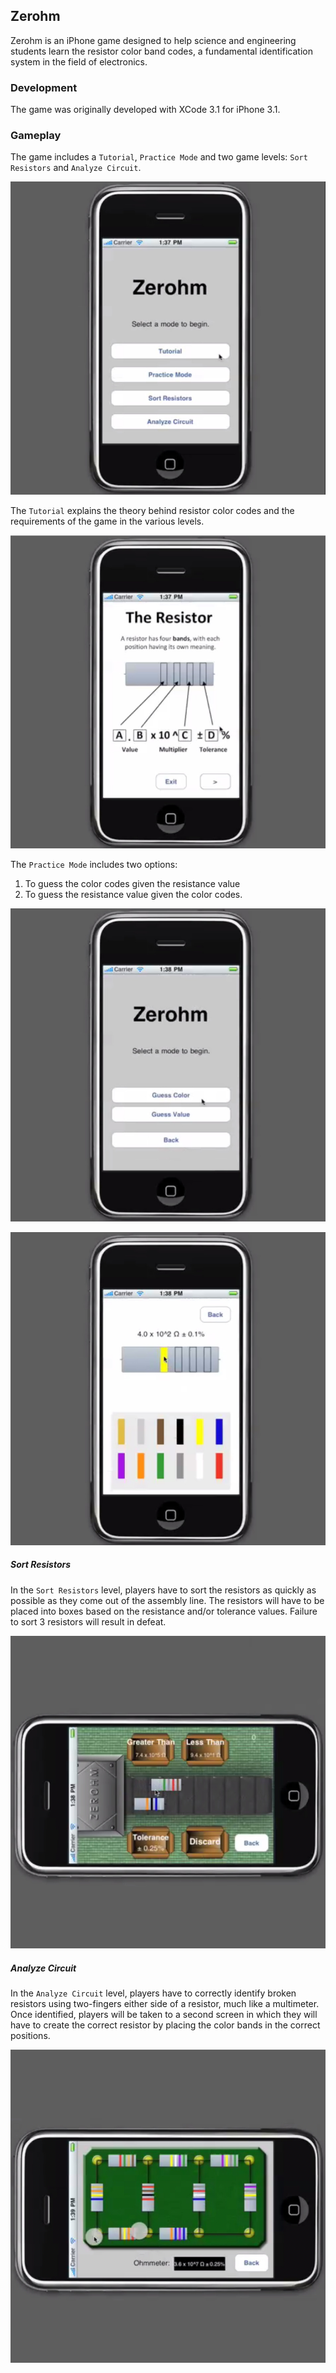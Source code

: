 ## Zerohm ##

Zerohm is an iPhone game designed to help science and engineering students learn the resistor color band codes, a fundamental identification system in the field of electronics.


### Development ###

The game was originally developed with XCode 3.1 for iPhone 3.1.


### Gameplay ###

The game includes a `Tutorial`, `Practice Mode` and two game levels: `Sort Resistors` and `Analyze Circuit`.

![Cover Page](images/cover.jpg)

The `Tutorial` explains the theory behind resistor color codes and the requirements of the game in the various levels.

![Tutorial](images/tutorial.jpg)

The `Practice Mode` includes two options:

1. To guess the color codes given the resistance value
2. To guess the resistance value given the color codes.

![Practice Mode Cover](images/practice_cover.jpg)

![Practice Mode](images/practice.jpg)


##### Sort Resistors #####

In the `Sort Resistors` level, players have to sort the resistors as quickly as possible as they come out of the assembly line. The resistors will have to be placed into boxes based on the resistance and/or tolerance values. Failure to sort 3 resistors will result in defeat.

![Sort Resistors Level](images/sort_resistors.jpg)


##### Analyze Circuit #####

In the `Analyze Circuit` level, players have to correctly identify broken resistors using two-fingers either side of a resistor, much like a multimeter. Once identified, players will be taken to a second screen in which they will have to create the correct resistor by placing the color bands in the correct positions.

![Analyze Circuit Level](images/analyze_circuit.jpg)
